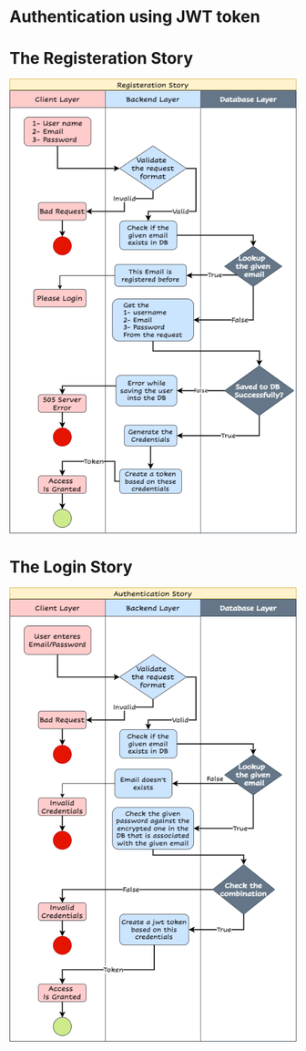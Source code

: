 # Authentication using JWT token

# The Registeration Story
![Register Diagram](Registeration%20Story.png)
# The Login Story
![login diagram](Login%20Story.png)
